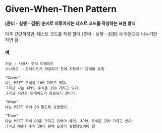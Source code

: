 # Given-When-Then Pattern

**[준비 - 실행 - 검증] 순서로 이루어지는 테스트 코드를 작성하는 표현 방식**

아주 간단하지만, 테스트 코드를 작성 할때 [준비 - 실행 - 검증] 세 부분으로 나누기만 하면 됨

#### 예

```
기능 : 사용자 주식 트레이드
시나리오 : 트레이드가 마감되기 전에 사용자가 판매를 요청
```

```
"Given"
나는 MSFT 주식을 100 가지고 있다.
그리고 나는 APPL 주식을 150 가지고 있다.
그리고 시간은 트레이드가 종료되기 전이다.

"When"
나는 MSFT 주식 20 팔도록 요청했다.

"Then"
나는 MSFT 주식 80을 가지고 있어야 하며, APPL 주식은 150 가지고 있다.
그리고 MSFT 주식 20이 판매 요청이 실행되었어야 함
```




